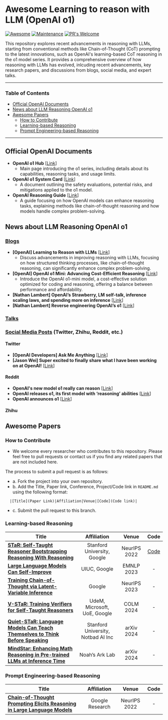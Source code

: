 # Awesome Learning to reason with LLM (OpenAI o1)

[![Awesome](https://awesome.re/badge.svg)](https://awesome.re)
[![Maintenance](https://img.shields.io/badge/Maintained%3F-yes-green.svg)](https://GitHub.com/Naereen/StrapDown.js/graphs/commit-activity) 
[![PR's Welcome](https://img.shields.io/badge/PRs-welcome-brightgreen.svg?style=flat)](http://makeapullrequest.com)

This repository explores recent advancements in reasoning with LLMs, starting from conventional methods like Chain-of-Thought (CoT) prompting to the latest innovations, such as OpenAI's learning-based CoT reasoning in the o1 model series. It provides a comprehensive overview of how reasoning with LLMs has evolved, inlcuding recent advancements, key research papers, and discussions from blogs, social media, and expert talks. 

---
### Table of Contents 
- [Official OpenAI Documents](#official-openai-documents)
- [News about LLM Reasoning OpenAI o1](#news-about-llm-reasoning-openai-o1)
- [Awesome Papers](#awesome-papers)
  - [How to Contribute](#how-to-contribute)
  - [Learning-based Reasoning](#learning-based-reasoning)
  - [Prompt Engineering-based Reasoning](#prompt-engineering-based-reasoning)
---

## Official OpenAI Documents

- **OpenAI o1 Hub** [[Link](https://openai.com/o1/)]
  - Main page introducing the o1 series, including details about its capabilities, reasoning tasks, and usage limits.
- **OpenAI o1 System Card** [[Link](https://assets.ctfassets.net/kftzwdyauwt9/67qJD51Aur3eIc96iOfeOP/71551c3d223cd97e591aa89567306912/o1_system_card.pdf)]
  - A document outlining the safety evaluations, potential risks, and mitigations applied to the o1 model​.
- **OpenAI Reasoning Guide** [[Link](https://platform.openai.com/docs/guides/reasoning)]
  - A guide focusing on how OpenAI models can enhance reasoning tasks, explaining methods like chain-of-thought reasoning and how models handle complex problem-solving.

## News about LLM Reasoning OpenAI o1

### <ins>Blogs</ins>

- **[OpenAI] Learning to Reason with LLMs** [[Link](https://openai.com/index/learning-to-reason-with-llms/)]
  - Discuss advancements in improving reasoning with LLMs, focusing on how structured thinking processes, like chain-of-thought reasoning, can significantly enhance complex problem-solving.
- **[OpenAI] OpenAI o1 Mini: Advancing Cost-Efficient Reasoning** [[Link](https://openai.com/index/openai-o1-mini-advancing-cost-efficient-reasoning/)]
  - Introduce the OpenAI o1-mini model, a cost-effective solution optimized for coding and reasoning, offering a balance between performance and affordability.
- **[Nathan Lambert] OpenAI’s Strawberry, LM self-talk, inference scaling laws, and spending more on inference** [[Link](https://www.interconnects.ai/p/openai-strawberry-and-inference-scaling-laws)]
- **[Nathan Lambert] Reverse engineering OpenAI’s o1** [[Link](https://substack.com/@natolambert/p-148935394)]

### <ins>Talks</ins>

### <ins>Social Media Posts</ins> (Twitter, Zhihu, Reddit, etc.)

#### Twitter

- **[OpenAI Developers] Ask Me Anything** [[Link](https://x.com/OpenAIDevs/status/1834608585151594537)]
- **[Jason Wei] Super excited to finally share what I have been working on at OpenAI!** [[Link](https://x.com/_jasonwei/status/1834278706522849788)]

#### Reddit

- **OpenAI's new model o1 really can reason** [[Link](https://www.reddit.com/r/ChatGPT/comments/1ffa5bb/openais_new_model_o1_really_can_reason_wow/)]
- **OpenAI releases o1, its first model with ‘reasoning’ abilities** [[Link](https://www.reddit.com/r/technology/comments/1ff8mey/openai_releases_o1_its_first_model_with_reasoning/)]
- **OpenAI announces o1** [[Link](https://www.reddit.com/r/singularity/comments/1ff7mod/openai_announces_o1/)]

#### Zhihu


## Awesome Papers

### How to Contribute
* We welcome every researcher who contributes to this repository. Please feel free to pull requests or contact us if you find any related papers that are not included here.

The process to submit a pull request is as follows:
- a. Fork the project into your own repository.
- b. Add the Title, Paper link, Conference, Project/Code link in `README.md` using the following format:
```
  |[Title](Paper Link)|Affiliation|Venue|[Code](Code link)|
```
- c. Submit the pull request to this branch.

### Learning-based Reasoning

| Title                                             |Affiliation | Venue | Code |                                  
|---------------------------------------------------|:----------:|:-----:|:----:|
|[**STaR: Self-Taught Reasoner Bootstrapping Reasoning With Reasoning**](https://arxiv.org/pdf/2203.14465)|Stanford University, Google|NeurIPS 2022|[Code](https://www.catalyzex.com/paper/star-bootstrapping-reasoning-with-reasoning/code)|
|[**Large Language Models Can Self-Improve**](https://aclanthology.org/2023.emnlp-main.67/)|UIUC, Google|EMNLP 2023|-|
|[**Training Chain-of-Thought via Latent-Variable Inference**](https://arxiv.org/abs/2312.02179)|Google|NeurIPS 2023|-|
|[**V-STaR: Training Verifiers for Self-Taught Reasoners**](https://arxiv.org/pdf/2402.06457)|UdeM, Microsoft, UoE, Google|COLM 2024|-|
|[**Quiet-STaR: Language Models Can Teach Themselves to Think Before Speaking**](https://arxiv.org/pdf/2403.09629)|Stanford University, Notbad AI Inc|arXiv 2024|-|
|[**MindStar: Enhancing Math Reasoning in Pre-trained LLMs at Inference Time**](https://arxiv.org/pdf/2405.16265)|Noah’s Ark Lab|arXiv 2024|-|





### Prompt Engineering-based Reasoning
| Title                                             |  Affiliation | Venue |Code |                                  
|---------------------------------------------------|:------------:|:-----:|:---:|
|[**Chain-of-Thought Prompting Elicits Reasoning in Large Language Models**](https://arxiv.org/abs/2201.11903)|Google Research|NeurIPS 2022|-|

